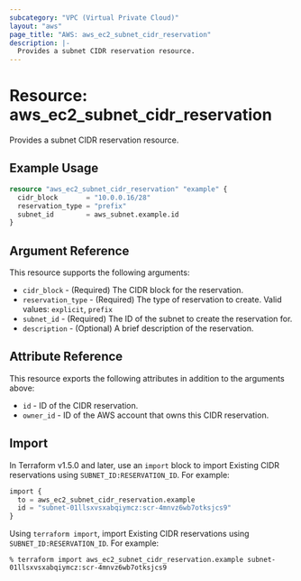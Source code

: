 ```yaml
---
subcategory: "VPC (Virtual Private Cloud)"
layout: "aws"
page_title: "AWS: aws_ec2_subnet_cidr_reservation"
description: |-
  Provides a subnet CIDR reservation resource.
---
```


# Resource: aws_ec2_subnet_cidr_reservation

Provides a subnet CIDR reservation resource.

## Example Usage

```terraform
resource "aws_ec2_subnet_cidr_reservation" "example" {
  cidr_block       = "10.0.0.16/28"
  reservation_type = "prefix"
  subnet_id        = aws_subnet.example.id
}
```

## Argument Reference

This resource supports the following arguments:

* `cidr_block` - (Required) The CIDR block for the reservation.
* `reservation_type` - (Required) The type of reservation to create. Valid values: `explicit`, `prefix`
* `subnet_id` - (Required) The ID of the subnet to create the reservation for.
* `description` - (Optional) A brief description of the reservation.

## Attribute Reference

This resource exports the following attributes in addition to the arguments above:

* `id` - ID of the CIDR reservation.
* `owner_id` - ID of the AWS account that owns this CIDR reservation.

## Import

In Terraform v1.5.0 and later, use an `import` block to import Existing CIDR reservations using `SUBNET_ID:RESERVATION_ID`. For example:

```terraform
import {
  to = aws_ec2_subnet_cidr_reservation.example
  id = "subnet-01llsxvsxabqiymcz:scr-4mnvz6wb7otksjcs9"
}
```

Using `terraform import`, import Existing CIDR reservations using `SUBNET_ID:RESERVATION_ID`. For example:

```console
% terraform import aws_ec2_subnet_cidr_reservation.example subnet-01llsxvsxabqiymcz:scr-4mnvz6wb7otksjcs9
```
